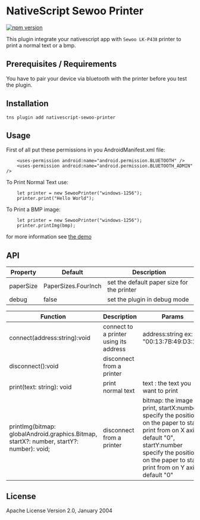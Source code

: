 # NativeScript Sewoo Printer

[![npm version](https://badge.fury.io/js/nativescript-sewoo-printer.svg)](https://badge.fury.io/js/nativescript-sewoo-printer)

This plugin integrate your nativescript app with  `Sewoo LK-P43Ⅱ` printer to print a normal text or a bmp.

## Prerequisites / Requirements

You have to pair your device via bluetooth with the printer before you test the plugin.

## Installation

```
tns plugin add nativescript-sewoo-printer
```

## Usage 
First of all put these permissions in you AndroidManifest.xml file:

```
    <uses-permission android:name="android.permission.BLUETOOTH" />
    <uses-permission android:name="android.permission.BLUETOOTH_ADMIN" />
```
To Print Normal Text use:
	
```
    let printer = new SewooPrinter("windows-1256");
    printer.print("Hello World");
```
To Print a BMP image:

```
    let printer = new SewooPrinter("windows-1256");
    printer.printImg(bmp);
```
for more information see [the demo](https://github.com/OPADA-Eng/nativescript-sewoo-printer/tree/master/demo) 
## API
    
| Property | Default | Description |
| --- | --- | --- |
| paperSize | PaperSizes.FourInch | set the default paper size for the printer |
| debug | false | set the plugin in debug mode |
    

| Function  | Description | Params |
| --- | --- | --- |
| connect(address:string):void | connect to a printer using its address |  address:string ex: "00:13:7B:49:D3:1A" |
| disconnect():void | disconnect from a printer  |
| print(text: string): void| print normal text  | text : the text you want to print |
| printImg(bitmap: globalAndroid.graphics.Bitmap, startX?: number, startY?: number): void; | disconnect from a printer  | bitmap: the image to print, startX:number specify the position on the paper to start print from on X axis default "0", startY:number specify the position on the paper to start print from on Y axis default "0" |
    
## License

Apache License Version 2.0, January 2004
